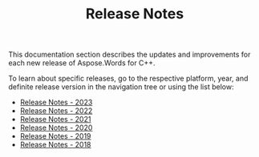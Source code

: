 ﻿---
title: Release Notes
second_title: Aspose.Words for C++
articleTitle: Release Notes
linktitle: Release Notes
type: docs
description: "Learn more about updates including improvements and fixes for the latest release of Aspose.Words for C++."
weight: 40
url: /cpp/release-notes/
---

This documentation section describes the updates and improvements for each new release of Aspose.Words for C++.

To learn about specific releases, go to the respective platform, year, and definite release version in the navigation tree or using the list below:

- [Release Notes - 2023](/words/cpp/release-notes-2023/)
- [Release Notes - 2022](/words/cpp/release-notes-2022/)
- [Release Notes - 2021](/words/cpp/release-notes-2021/)
- [Release Notes - 2020](/words/cpp/release-notes-2020/)
- [Release Notes - 2019](/words/cpp/release-notes-2019/)
- [Release Notes - 2018](/words/cpp/release-notes-2018/)

